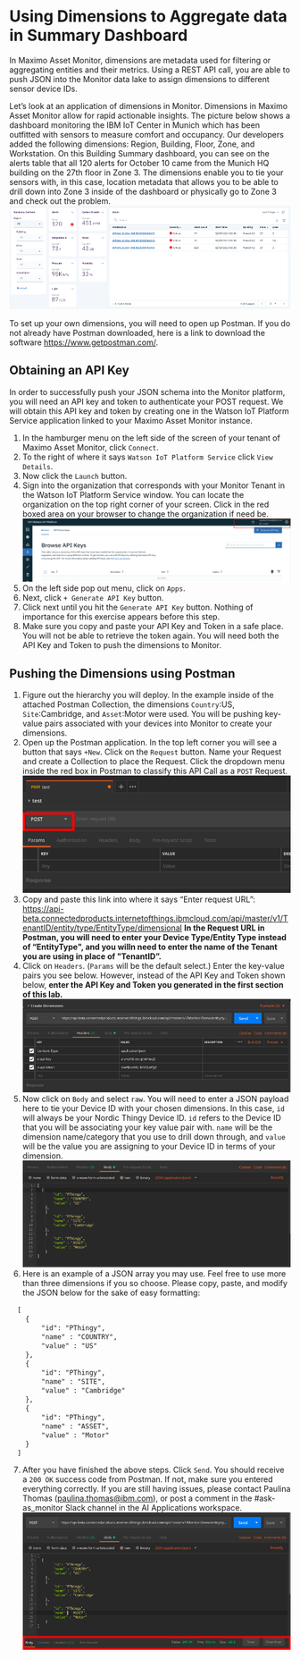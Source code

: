# Using Dimensions to Aggregate data in Summary Dashboard

In Maximo Asset Monitor, dimensions are metadata used for filtering or aggregating entities and their metrics. Using a REST API call, you are able to push JSON into the Monitor data lake to assign dimensions to different sensor device IDs.  

Let’s look at an application of dimensions in Monitor. Dimensions in Maximo Asset Monitor allow for rapid actionable insights. The picture below shows a dashboard monitoring the IBM IoT Center in Munich which has been outfitted with sensors to measure comfort and occupancy. Our developers added the following dimensions: Region, Building, Floor, Zone, and Workstation. On this Building Summary dashboard, you can see on the alerts table that all 120 alerts for October 10 came from the Munich HQ building on the 27th floor in Zone 3. The dimensions enable you to tie your sensors with, in this case, location metadata that allows you to be able to drill down into Zone 3 inside of the dashboard or physically go to Zone 3 and check out the problem.  
![Dimensions in Monitor](img/cd1.png) 

To set up your own dimensions, you will need to open up Postman. If you do not already have Postman downloaded, here is a link to download the software https://www.getpostman.com/. 

## Obtaining an API Key
In order to successfully push your JSON schema into the Monitor platform, you will need an API key and token to authenticate your POST request. We will obtain this API key and token by creating one in the Watson IoT Platform Service application linked to your Maximo Asset Monitor instance.

1. In the hamburger menu on the left side of the screen of your tenant of Maximo Asset Monitor, click `Connect`.
2. To the right of where it says `Watson IoT Platform Service` click `View Details`.
3. Now click the `Launch` button.
4. Sign into the organization that corresponds with your Monitor Tenant in the Watson IoT Platform Service window. You can locate the organization on the top right corner of your screen. Click in the red boxed area on your browser to change the organization if need be. ![Changing IoTP Org](img/cd2.png) 
5. On the left side pop out menu, click on `Apps`.
6. Next, click `+ Generate API Key` button.
7. Click next until you hit the `Generate API Key` button. Nothing of importance for this exercise appears before this step.
8. Make sure you copy and paste your API Key and Token in a safe place. You will not be able to retrieve the token again. You will need both the API Key and Token to push the dimensions to Monitor.
## Pushing the Dimensions using Postman



1. Figure out the hierarchy you will deploy. In the example inside of the attached Postman Collection, the dimensions `Country`:US, `Site`:Cambridge, and `Asset`:Motor were used. You will be pushing key-value pairs associated with your devices into Monitor to create your dimensions.
2. Open up the Postman application. In the top left corner you will see a button that says `+New`. Click on the `Request` button. Name your Request and create a Collection to place the Request.  Click the dropdown menu inside the red box in Postman to classify this API Call as a `POST` Request. ![POST Request](img/cd3.png)
3. Copy and paste this link into where it says “Enter request URL”: https://api-beta.connectedproducts.internetofthings.ibmcloud.com/api/master/v1/TenantID/entity/type/EntityType/dimensional **In the Request URL in Postman, you will need to enter your Device Type/Entity Type instead of “EntityType", and you willn need to enter the name of the Tenant you are using in place of "TenantID”.**
4. Click on `Headers`. (`Params` will be the default select.) Enter the key-value pairs you see below. However, instead of the API Key and Token shown below, **enter the API Key and Token you generated in the first section of this lab.** ![Postman Headers](img/cd4.png)
5. Now click on `Body` and select `raw`. You will need to enter a JSON payload here to tie your Device ID with your chosen dimensions. In this case, `id` will always be your Nordic Thingy Device ID. `id` refers to the Device ID that you will be associating your key value pair with. `name` will be the dimension name/category that you use to drill down through, and `value` will be the value you are assigning to your Device ID in terms of your dimension. ![Postman Body](img/cd5.png)
6. Here is an example of a JSON array you may use. Feel free to use more than three dimensions if you so choose. Please copy, paste, and modify the JSON below for the sake of easy formatting: 
```
  [
    {
        "id": "PThingy",
        "name" : "COUNTRY",
        "value" : "US"
    },
    {
        "id": "PThingy",
        "name" : "SITE",
        "value" : "Cambridge"
    },
    {
        "id": "PThingy",
        "name" : "ASSET",
        "value" : "Motor"
    }
  ] 
 ```
7. After you have finished the above steps. Click `Send`. You should receive a `200 OK` success code from Postman. If not, make sure you entered everything correctly. If you are still having issues, please contact Paulina Thomas (paulina.thomas@ibm.com), or post a comment in the #ask-as_monitor Slack channel in the AI Applications workspace. ![200 OK](img/cd6.png)
